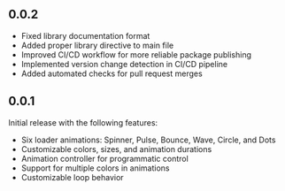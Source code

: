 ## 0.0.2

* Fixed library documentation format
* Added proper library directive to main file
* Improved CI/CD workflow for more reliable package publishing
* Implemented version change detection in CI/CD pipeline
* Added automated checks for pull request merges

## 0.0.1

Initial release with the following features:
* Six loader animations: Spinner, Pulse, Bounce, Wave, Circle, and Dots
* Customizable colors, sizes, and animation durations
* Animation controller for programmatic control
* Support for multiple colors in animations
* Customizable loop behavior
